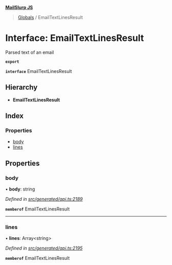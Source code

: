 **[MailSlurp JS](../README.md)**

> [Globals](../README.md) / EmailTextLinesResult

# Interface: EmailTextLinesResult

Parsed text of an email

**`export`** 

**`interface`** EmailTextLinesResult

## Hierarchy

* **EmailTextLinesResult**

## Index

### Properties

* [body](emailtextlinesresult.md#body)
* [lines](emailtextlinesresult.md#lines)

## Properties

### body

•  **body**: string

*Defined in [src/generated/api.ts:2189](https://github.com/mailslurp/mailslurp-client/blob/37bf78e/src/generated/api.ts#L2189)*

**`memberof`** EmailTextLinesResult

___

### lines

•  **lines**: Array\<string>

*Defined in [src/generated/api.ts:2195](https://github.com/mailslurp/mailslurp-client/blob/37bf78e/src/generated/api.ts#L2195)*

**`memberof`** EmailTextLinesResult
